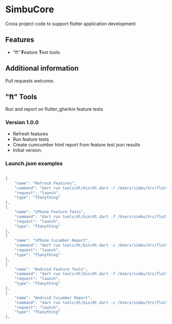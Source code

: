 # SimbuCore

Cross project code to support flutter application development

## Features

* "ft" **F**eature **T**est tools.

## Additional information

Pull requests welcome.

## "ft" Tools

Run and report on flutter_gherkin feature tests

### Version 1.0.0

* Refresh features
* Run feature tests
* Create cumcumber html report from feature test json results
* Initial version.

### Launch.json examples

```dart

{
    "name": "Refresh Features",
    "command": "dart run tools/dt/bin/dt.dart -r /Users/simbu/Src/flutter/myProjectName", 
    "request": "launch",
    "type": "f5anything"
},
{
    "name": "iPhone Feature Tests",
    "command": "dart run tools/dt/bin/dt.dart -f /Users/simbu/Src/flutter/myProjectName 0A2BDB91-D9C7-4897-94EA-C48A499CCE19", 
    "request": "launch",
    "type": "f5anything"
},
{
    "name": "iPhone Cucumber Report",
    "command": "dart run tools/dt/bin/dt.dart -c /Users/simbu/Src/flutter/myProjectName B7A5F50E-DA94-49D0-913F-698AF846365D", 
    "request": "launch",
    "type": "f5anything"
},
{
    "name": "Android Feature Tests",
    "command": "dart run tools/dt/bin/dt.dart -f /Users/simbu/Src/flutter/myProjectName pixel5", 
    "request": "launch",
    "type": "f5anything"
},
{
    "name": "Android Cucumber Report",
    "command": "dart run tools/dt/bin/dt.dart -c /Users/simbu/Src/flutter/myProjectName pixel5", 
    "request": "launch",
    "type": "f5anything"
},

```
